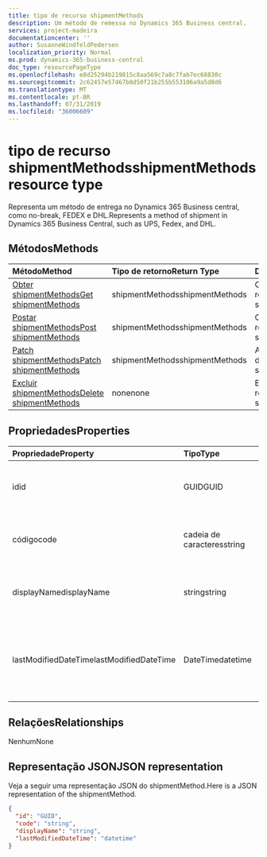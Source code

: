 ```yaml
---
title: tipo de recurso shipmentMethods
description: Um método de remessa no Dynamics 365 Business central.
services: project-madeira
documentationcenter: ''
author: SusanneWindfeldPedersen
localization_priority: Normal
ms.prod: dynamics-365-business-central
doc_type: resourcePageType
ms.openlocfilehash: e8d25294b219815c8aa569c7a8c7fab7ec68830c
ms.sourcegitcommit: 2c62457e57467b8d50f21b255b553106a9a5d8d6
ms.translationtype: MT
ms.contentlocale: pt-BR
ms.lasthandoff: 07/31/2019
ms.locfileid: "36006609"
---
```

# <a name="shipmentmethods-resource-type"></a><span data-ttu-id="98593-103">tipo de recurso shipmentMethods</span><span class="sxs-lookup"><span data-stu-id="98593-103">shipmentMethods resource type</span></span>
<span data-ttu-id="98593-104">Representa um método de entrega no Dynamics 365 Business central, como no-break, FEDEX e DHL.</span><span class="sxs-lookup"><span data-stu-id="98593-104">Represents a method of shipment in Dynamics 365 Business Central, such as UPS, Fedex, and DHL.</span></span>

## <a name="methods"></a><span data-ttu-id="98593-105">Métodos</span><span class="sxs-lookup"><span data-stu-id="98593-105">Methods</span></span>

| <span data-ttu-id="98593-106">Método</span><span class="sxs-lookup"><span data-stu-id="98593-106">Method</span></span>       | <span data-ttu-id="98593-107">Tipo de retorno</span><span class="sxs-lookup"><span data-stu-id="98593-107">Return Type</span></span>  |<span data-ttu-id="98593-108">Descrição</span><span class="sxs-lookup"><span data-stu-id="98593-108">Description</span></span>|
|:---------------|:--------|:----------|
|[<span data-ttu-id="98593-109">Obter shipmentMethods</span><span class="sxs-lookup"><span data-stu-id="98593-109">Get shipmentMethods</span></span>](../api/dynamics-shipmentmethods-get.md)|<span data-ttu-id="98593-110">shipmentMethods</span><span class="sxs-lookup"><span data-stu-id="98593-110">shipmentMethods</span></span>|<span data-ttu-id="98593-111">Obtém um método de remessa.</span><span class="sxs-lookup"><span data-stu-id="98593-111">Gets a shipment method.</span></span>|
|[<span data-ttu-id="98593-112">Postar shipmentMethods</span><span class="sxs-lookup"><span data-stu-id="98593-112">Post shipmentMethods</span></span>](../api/dynamics-create-shipmentmethods.md)|<span data-ttu-id="98593-113">shipmentMethods</span><span class="sxs-lookup"><span data-stu-id="98593-113">shipmentMethods</span></span>|<span data-ttu-id="98593-114">Cria um método de remessa.</span><span class="sxs-lookup"><span data-stu-id="98593-114">Creates a shipment method.</span></span>|
|[<span data-ttu-id="98593-115">Patch shipmentMethods</span><span class="sxs-lookup"><span data-stu-id="98593-115">Patch shipmentMethods</span></span>](../api/dynamics-shipmentmethods-update.md)|<span data-ttu-id="98593-116">shipmentMethods</span><span class="sxs-lookup"><span data-stu-id="98593-116">shipmentMethods</span></span>|<span data-ttu-id="98593-117">Atualiza um método de remessa.</span><span class="sxs-lookup"><span data-stu-id="98593-117">Updates a shipment method.</span></span>|
|[<span data-ttu-id="98593-118">Excluir shipmentMethods</span><span class="sxs-lookup"><span data-stu-id="98593-118">Delete shipmentMethods</span></span>](../api/dynamics-shipmentmethods-delete.md)|<span data-ttu-id="98593-119">none</span><span class="sxs-lookup"><span data-stu-id="98593-119">none</span></span>|<span data-ttu-id="98593-120">Exclui um método de remessa.</span><span class="sxs-lookup"><span data-stu-id="98593-120">Deletes a shipment method.</span></span>|

## <a name="properties"></a><span data-ttu-id="98593-121">Propriedades</span><span class="sxs-lookup"><span data-stu-id="98593-121">Properties</span></span>
| <span data-ttu-id="98593-122">Propriedade</span><span class="sxs-lookup"><span data-stu-id="98593-122">Property</span></span>     | <span data-ttu-id="98593-123">Tipo</span><span class="sxs-lookup"><span data-stu-id="98593-123">Type</span></span>   |<span data-ttu-id="98593-124">Descrição</span><span class="sxs-lookup"><span data-stu-id="98593-124">Description</span></span>|
|:---------------|:--------|:----------|
|<span data-ttu-id="98593-125">id</span><span class="sxs-lookup"><span data-stu-id="98593-125">id</span></span>|<span data-ttu-id="98593-126">GUID</span><span class="sxs-lookup"><span data-stu-id="98593-126">GUID</span></span>|<span data-ttu-id="98593-127">A ID exclusiva do shipmentMethod.</span><span class="sxs-lookup"><span data-stu-id="98593-127">The unique ID of the shipmentMethod.</span></span> <span data-ttu-id="98593-128">Não editável.</span><span class="sxs-lookup"><span data-stu-id="98593-128">Non-editable.</span></span>|
|<span data-ttu-id="98593-129">código</span><span class="sxs-lookup"><span data-stu-id="98593-129">code</span></span>|<span data-ttu-id="98593-130">cadeia de caracteres</span><span class="sxs-lookup"><span data-stu-id="98593-130">string</span></span>|<span data-ttu-id="98593-131">Especifica o código do método de remessa.</span><span class="sxs-lookup"><span data-stu-id="98593-131">Specifies the shipment method code.</span></span>|
|<span data-ttu-id="98593-132">displayName</span><span class="sxs-lookup"><span data-stu-id="98593-132">displayName</span></span>|<span data-ttu-id="98593-133">string</span><span class="sxs-lookup"><span data-stu-id="98593-133">string</span></span>|<span data-ttu-id="98593-134">Especifica o nome de exibição do método de remessa.</span><span class="sxs-lookup"><span data-stu-id="98593-134">Specifies the shipment method display name.</span></span>|
|<span data-ttu-id="98593-135">lastModifiedDateTime</span><span class="sxs-lookup"><span data-stu-id="98593-135">lastModifiedDateTime</span></span>|<span data-ttu-id="98593-136">DateTime</span><span class="sxs-lookup"><span data-stu-id="98593-136">datetime</span></span>|<span data-ttu-id="98593-137">O último DateTime que o método de remessa foi modificado.</span><span class="sxs-lookup"><span data-stu-id="98593-137">The last datetime the shipment method was modified.</span></span> <span data-ttu-id="98593-138">Somente leitura.</span><span class="sxs-lookup"><span data-stu-id="98593-138">Read-Only.</span></span>|  


## <a name="relationships"></a><span data-ttu-id="98593-139">Relações</span><span class="sxs-lookup"><span data-stu-id="98593-139">Relationships</span></span>
<span data-ttu-id="98593-140">Nenhum</span><span class="sxs-lookup"><span data-stu-id="98593-140">None</span></span>

## <a name="json-representation"></a><span data-ttu-id="98593-141">Representação JSON</span><span class="sxs-lookup"><span data-stu-id="98593-141">JSON representation</span></span>

<span data-ttu-id="98593-142">Veja a seguir uma representação JSON do shipmentMethod.</span><span class="sxs-lookup"><span data-stu-id="98593-142">Here is a JSON representation of the shipmentMethod.</span></span>

```json
{
  "id": "GUID",
  "code": "string",
  "displayName": "string",
  "lastModifiedDateTime": "datetime"
}

```


